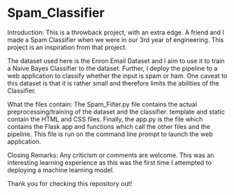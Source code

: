 # Spam_Classifier

Introduction:
This is a throwback project, with an extra edge. A friend and I made a Spam Classifier when we were in our 3rd year of engineering. This project is an inspiration from that project.

The dataset used here is the Enron Email Dataset and I aim to use it to train a Naive Bayes Classifier to the dataset. Further, I deploy the pipeline to a web application to classify whether the input is spam or ham.
One caveat to this dataset is that it is rather small and therefore limits the abilities of the Classifier.

What the files contain:
The Spam_Filter.py file contains the actual preprocessing/training of the dataset and the classifier.
template and static contain the HTML and CSS files.
Finally, the app.py is the file which contains the Flask app and functions which call the other files and the pipeline. This file is run on the command line prompt to launch the web application.

Closing Remarks:
Any criticism or comments are welcome. This was an interesting learning experience as this was the first time I attempted to deploying a machine learning model.

Thank you for checking this repository out!
